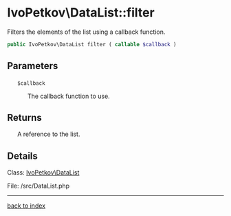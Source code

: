 # IvoPetkov\DataList::filter

Filters the elements of the list using a callback function.

```php
public IvoPetkov\DataList filter ( callable $callback )
```

## Parameters

&nbsp;&nbsp;&nbsp;&nbsp;&nbsp;&nbsp;`$callback`

&nbsp;&nbsp;&nbsp;&nbsp;&nbsp;&nbsp;&nbsp;&nbsp;&nbsp;&nbsp;&nbsp;&nbsp;The callback function to use.

## Returns

&nbsp;&nbsp;&nbsp;&nbsp;&nbsp;&nbsp;A reference to the list.

## Details

Class: [IvoPetkov\DataList](ivopetkov.datalist.class.md)

File: /src/DataList.php

---

[back to index](index.md)

